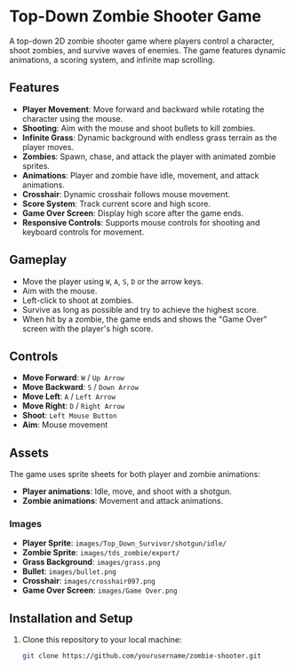 # Top-Down Zombie Shooter Game

A top-down 2D zombie shooter game where players control a character, shoot zombies, and survive waves of enemies. The game features dynamic animations, a scoring system, and infinite map scrolling.

## Features

- **Player Movement**: Move forward and backward while rotating the character using the mouse.
- **Shooting**: Aim with the mouse and shoot bullets to kill zombies.
- **Infinite Grass**: Dynamic background with endless grass terrain as the player moves.
- **Zombies**: Spawn, chase, and attack the player with animated zombie sprites.
- **Animations**: Player and zombie have idle, movement, and attack animations.
- **Crosshair**: Dynamic crosshair follows mouse movement.
- **Score System**: Track current score and high score.
- **Game Over Screen**: Display high score after the game ends.
- **Responsive Controls**: Supports mouse controls for shooting and keyboard controls for movement.

## Gameplay

- Move the player using `W`, `A`, `S`, `D` or the arrow keys.
- Aim with the mouse.
- Left-click to shoot at zombies.
- Survive as long as possible and try to achieve the highest score.
- When hit by a zombie, the game ends and shows the "Game Over" screen with the player's high score.

## Controls

- **Move Forward**: `W` / `Up Arrow`
- **Move Backward**: `S` / `Down Arrow`
- **Move Left**: `A` / `Left Arrow`
- **Move Right**: `D` / `Right Arrow`
- **Shoot**: `Left Mouse Button`
- **Aim**: Mouse movement

## Assets

The game uses sprite sheets for both player and zombie animations:
- **Player animations**: Idle, move, and shoot with a shotgun.
- **Zombie animations**: Movement and attack animations.

### Images
- **Player Sprite**: `images/Top_Down_Survivor/shotgun/idle/`
- **Zombie Sprite**: `images/tds_zombie/export/`
- **Grass Background**: `images/grass.png`
- **Bullet**: `images/bullet.png`
- **Crosshair**: `images/crosshair097.png`
- **Game Over Screen**: `images/Game Over.png`

## Installation and Setup

1. Clone this repository to your local machine:
   ```bash
   git clone https://github.com/yourusername/zombie-shooter.git
